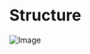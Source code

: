 # Structure

![Image](https://github.com/user-attachments/assets/1fb405bb-0b16-4f9e-a2f3-74f8d5768a96)

